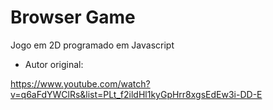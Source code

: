 # Browser Game

Jogo em 2D programado em Javascript

- Autor original:

https://www.youtube.com/watch?v=q6aFdYWClRs&list=PLt_f2ildHl1kyGpHrr8xgsEdEw3i-DD-E